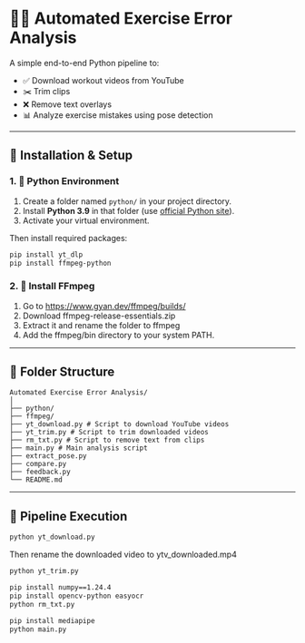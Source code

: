 # 🏋️‍♂️ Automated Exercise Error Analysis

A simple end-to-end Python pipeline to:

- ✅ Download workout videos from YouTube  
- ✂️ Trim clips  
- ❌ Remove text overlays  
- 📊 Analyze exercise mistakes using pose detection  

---

## 🔧 Installation & Setup

### 1. 🐍 Python Environment

1. Create a folder named `python/` in your project directory.  
2. Install **Python 3.9** in that folder (use [official Python site](https://www.python.org/downloads/release/python-390/)).  
3. Activate your virtual environment.

Then install required packages:

```bash
pip install yt_dlp
pip install ffmpeg-python
```
### 2. 🧰 Install FFmpeg
1. Go to https://www.gyan.dev/ffmpeg/builds/
2. Download ffmpeg-release-essentials.zip 
3. Extract it and rename the folder to ffmpeg
4. Add the ffmpeg/bin directory to your system PATH.
---
## 📁 Folder Structure
```
Automated Exercise Error Analysis/
│
├── python/ 
├── ffmpeg/
├── yt_download.py # Script to download YouTube videos
├── yt_trim.py # Script to trim downloaded videos
├── rm_txt.py # Script to remove text from clips
├── main.py # Main analysis script
├── extract_pose.py
├── compare.py
├── feedback.py
└── README.md
```
---
## 🚀 Pipeline Execution
```bash
python yt_download.py
```
Then rename the downloaded video to ytv_downloaded.mp4
```bash
python yt_trim.py
```
```bash
pip install numpy==1.24.4
pip install opencv-python easyocr
python rm_txt.py
```
```bash
pip install mediapipe
python main.py
```
